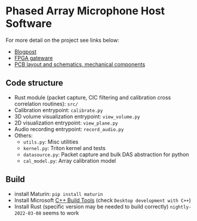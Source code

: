 # Phased Array Microphone Host Software

For more detail on the project see links below:

- [Blogpost](https://benwang.dev/2023/02/26/Phased-Array-Microphone.html)
- [FPGA gateware](https://github.com/kingoflolz/mic_gateware)
- [PCB layout and schematics, mechanical components](https://github.com/kingoflolz/mic_hardware)

## Code structure
- Rust module (packet capture, CIC filtering and calibration cross correlation routines): `src/`
- Calibration entrypoint: `calibrate.py`
- 3D volume visualization entrypoint: `view_volume.py`
- 2D visualization entrypoint: `view_plane.py`
- Audio recording entrypoint: `record_audio.py`
- Others:
  - `utils.py`: Misc utilities
  - `kernel.py`: Triton kernel and tests
  - `datasource.py`: Packet capture and bulk DAS abstraction for python
  - `cal_model.py`: Array calibration model

## Build
- install Maturin:
``pip install maturin``
- Install Microsoft [C++ Build Tools](https://visualstudio.microsoft.com/visual-cpp-build-tools/) (check `Desktop development with C++`)
- Install Rust (specific version may be needed to build correctly) `nightly-2022-03-08` seems to work